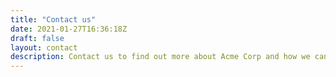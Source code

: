 ```yaml
---
title: "Contact us"
date: 2021-01-27T16:36:18Z
draft: false
layout: contact
description: Contact us to find out more about Acme Corp and how we can work together.
---
```


